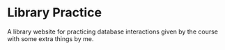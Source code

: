 # Library Practice  
A library website for practicing database interactions given by the course with some extra things by me.  

